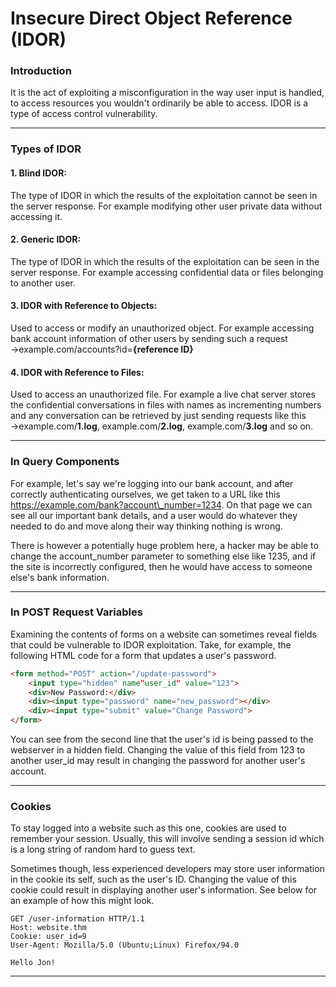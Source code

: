 # Insecure Direct Object Reference (IDOR)

### Introduction

It is the act of exploiting a misconfiguration in the way user input is handled, to access resources you wouldn't ordinarily be able to access. IDOR is a type of access control vulnerability.

***

### Types of IDOR

#### 1. Blind IDOR:

The type of IDOR in which the results of the exploitation cannot be seen in the server response. For example modifying other user private data without accessing it.

#### 2. Generic IDOR:

The type of IDOR in which the results of the exploitation can be seen in the server response. For example accessing confidential data or files belonging to another user.

#### 3. IDOR with Reference to Objects:

Used to access or modify an unauthorized object. For example accessing bank account information of other users by sending such a request →example.com/accounts?id=**{reference ID}**

#### 4. IDOR with Reference to Files:

Used to access an unauthorized file. For example a live chat server stores the confidential conversations in files with names as incrementing numbers and any conversation can be retrieved by just sending requests like this →example.com/**1.log**, example.com/**2.log**, example.com/**3.log** and so on.

***

### In Query Components

For example, let's say we're logging into our bank account, and after correctly authenticating ourselves, we get taken to a URL like this https://example.com/bank?account\_number=1234. On that page we can see all our important bank details, and a user would do whatever they needed to do and move along their way thinking nothing is wrong.

There is however a potentially huge problem here, a hacker may be able to change the account\_number parameter to something else like 1235, and if the site is incorrectly configured, then he would have access to someone else's bank information.

***

### In POST Request Variables

Examining the contents of forms on a website can sometimes reveal fields that could be vulnerable to IDOR exploitation. Take, for example, the following HTML code for a form that updates a user's password.

```html
<form method="POST" action="/update-password">
    <input type="hidden" name"user_id" value="123">
    <div>New Password:</div>
    <div><input type="password" name="new_password"></div>
    <div><input type="submit" value="Change Password">
</form>
```

You can see from the second line that the user's id is being passed to the webserver in a hidden field. Changing the value of this field from 123 to another user\_id may result in changing the password for another user's account.

***

### Cookies

To stay logged into a website such as this one, cookies are used to remember your session. Usually, this will involve sending a session id which is a long string of random hard to guess text.

Sometimes though, less experienced developers may store user information in the cookie its self, such as the user's ID. Changing the value of this cookie could result in displaying another user's information. See below for an example of how this might look.

```
GET /user-information HTTP/1.1
Host: website.thm
Cookie: user_id=9
User-Agent: Mozilla/5.0 (Ubuntu;Linux) Firefox/94.0

Hello Jon!
```

***
